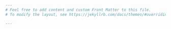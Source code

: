 ```yaml
---
# Feel free to add content and custom Front Matter to this file.
# To modify the layout, see https://jekyllrb.com/docs/themes/#overriding-theme-defaults

---
```


